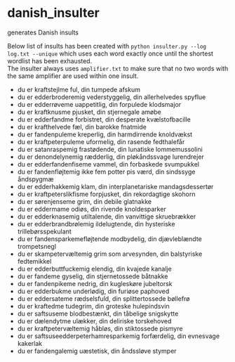 # danish_insulter
generates Danish insults

Below list of insults has been created with `python insulter.py --log log.txt --unique` which uses each word exactly once until the shortest wordlist has been exhausted.<br>
The insulter always uses `amplifier.txt` to make sure that no two words with the same amplifier are used within one insult.

- du er kraftstejlme ful, din tumpede afskum
- du er edderbroderemig vederstyggelig, din allerhelvedes spyflue
- du er edderrøveme uappetitlig, din forpulede klodsmajor
- du er kraftknusme pjusket, din stjernegale amøbe
- du er edderfandme forbistret, din desperate kvælstofbacille
- du er krafthelvede fæl, din barokke fnatmide
- du er fandenpuleme kreperlig, din harmdirrende knoldvækst
- du er kraftpeterpuleme uformelig, din rasende fedthalefår
- du er satanraspemig frastødende, din lunatiske lommemussolini
- du er denondelynemig rædderlig, din pløkåndssvage lurendrejer
- du er edderfandenfiseme vammel, din forbaskede svumpukkel
- du er fandenfløjtemig ikke fem potter pis værd, din sindssyge åndspygmæ
- du er edderhakkemig klam, din interplanetariske mandagsdessertør
- du er kraftpeterslikfisme forpjusket, din rekordagtige skohorn
- du er sørenjenseme grim, din debile glatnakke
- du er eddermame odiøs, din rivende knoldesparker
- du er edderknasemig utiltalende, din vanvittige skruebrækker
- du er edderbrandbrølemig ildelugtende, din hysteriske trillebørsspekulant
- du er fandensparkemefløjtende modbydelig, din djævleblændte trompetsnegl
- du er skampetervæltemig grim som arvesynden, din balstyriske fedtemikkel
- du er edderbuttfuckemig elendig, din kvajede kanalje
- du er fandeme gyselig, din stjernetossede båtnakke
- du er fandenpikeme nedrig, din kugleskøre jubeltorsk
- du er edderbukme underlødig, din furiøse paphoved
- du er eddersateme rædselsfuld, din splittertossede bøllefrø
- du er kraftedme tudegrim, din groteske hulepindsvin
- du er saftsuseme blodbestænkt, din tåbelige snigskytte
- du er dælendytme ulækker, din deliriske torskehoved
- du er kraftpetervæltemig håbløs, din stiktossede pismyre
- du er saftsuseedderpeterhamresparkemig forfærdelig, din evnesvage kakerlak
- du er fandengalemig uæstetisk, din åndssløve stymper
